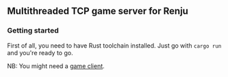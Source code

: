 ## Multithreaded TCP game server for Renju

### Getting started
First of all, you need to have Rust toolchain installed.
Just go with `cargo run` and you're ready to go.

NB:
You might need a [game client](https://github.com/kstepanovdev/rust_renju).
